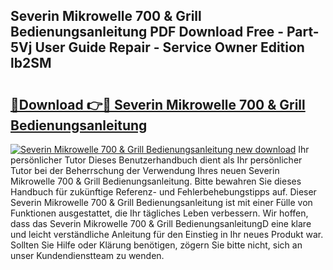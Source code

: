 ## Severin Mikrowelle 700 & Grill Bedienungsanleitung PDF Download Free - Part-5Vj User Guide Repair - Service Owner Edition lb2SM

# <h2><a href="http://df1sd5.blite.top/?on=Severin+Mikrowelle+700+%26+Grill+Bedienungsanleitung">🔗Download 👉🔴 Severin Mikrowelle 700 & Grill Bedienungsanleitung</a></h2>

[![Severin Mikrowelle 700 & Grill Bedienungsanleitung new download](https://i.imgur.com/lujVjoI.png)](http://df1sd5.blite.top/?on=Severin+Mikrowelle+700+%26+Grill+Bedienungsanleitung)
Ihr persönlicher Tutor Dieses Benutzerhandbuch dient als Ihr persönlicher Tutor bei der Beherrschung der Verwendung Ihres neuen Severin Mikrowelle 700 & Grill Bedienungsanleitung. Bitte bewahren Sie dieses Handbuch für zukünftige Referenz- und Fehlerbehebungstipps auf. Dieser Severin Mikrowelle 700 & Grill Bedienungsanleitung ist mit einer Fülle von Funktionen ausgestattet, die Ihr tägliches Leben verbessern. Wir hoffen, dass das Severin Mikrowelle 700 & Grill BedienungsanleitungD eine klare und leicht verständliche Anleitung für den Einstieg in Ihr neues Produkt war. Sollten Sie Hilfe oder Klärung benötigen, zögern Sie bitte nicht, sich an unser Kundendienstteam zu wenden.
